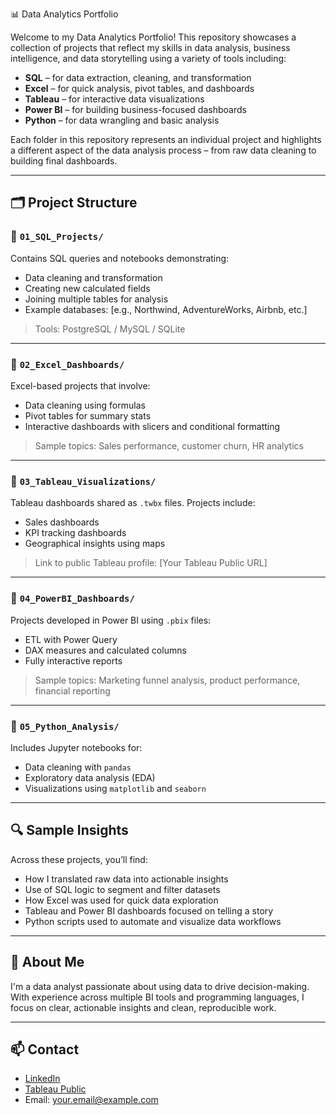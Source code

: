 

 📊 Data Analytics Portfolio

Welcome to my Data Analytics Portfolio! This repository showcases a collection of projects that reflect my skills in data analysis, business intelligence, and data storytelling using a variety of tools including:

* **SQL** – for data extraction, cleaning, and transformation
* **Excel** – for quick analysis, pivot tables, and dashboards
* **Tableau** – for interactive data visualizations
* **Power BI** – for building business-focused dashboards
* **Python** – for data wrangling and basic analysis

Each folder in this repository represents an individual project and highlights a different aspect of the data analysis process – from raw data cleaning to building final dashboards.

---

## 🗂️ Project Structure

### 📁 `01_SQL_Projects/`

Contains SQL queries and notebooks demonstrating:

* Data cleaning and transformation
* Creating new calculated fields
* Joining multiple tables for analysis
* Example databases: \[e.g., Northwind, AdventureWorks, Airbnb, etc.]

> Tools: PostgreSQL / MySQL / SQLite

---

### 📁 `02_Excel_Dashboards/`

Excel-based projects that involve:

* Data cleaning using formulas
* Pivot tables for summary stats
* Interactive dashboards with slicers and conditional formatting

> Sample topics: Sales performance, customer churn, HR analytics

---

### 📁 `03_Tableau_Visualizations/`

Tableau dashboards shared as `.twbx` files. Projects include:

* Sales dashboards
* KPI tracking dashboards
* Geographical insights using maps

> Link to public Tableau profile: \[Your Tableau Public URL]

---

### 📁 `04_PowerBI_Dashboards/`

Projects developed in Power BI using `.pbix` files:

* ETL with Power Query
* DAX measures and calculated columns
* Fully interactive reports

> Sample topics: Marketing funnel analysis, product performance, financial reporting

---

### 📁 `05_Python_Analysis/`

Includes Jupyter notebooks for:

* Data cleaning with `pandas`
* Exploratory data analysis (EDA)
* Visualizations using `matplotlib` and `seaborn`

---

## 🔍 Sample Insights

Across these projects, you’ll find:

* How I translated raw data into actionable insights
* Use of SQL logic to segment and filter datasets
* How Excel was used for quick data exploration
* Tableau and Power BI dashboards focused on telling a story
* Python scripts used to automate and visualize data workflows

---

## 💼 About Me

I'm a data analyst passionate about using data to drive decision-making. With experience across multiple BI tools and programming languages, I focus on clear, actionable insights and clean, reproducible work.

---

## 📫 Contact

* [LinkedIn](https://www.linkedin.com/in/your-name)
* [Tableau Public](https://public.tableau.com/app/profile/your-name)
* Email: [your.email@example.com](mailto:your.email@example.com)


